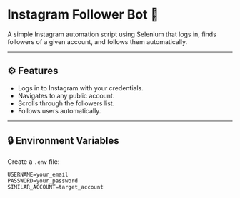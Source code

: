 # Instagram Follower Bot 🤖

A simple Instagram automation script using Selenium that logs in, finds followers of a given account, and follows them automatically.

---

## ⚙️ Features

- Logs in to Instagram with your credentials.
- Navigates to any public account.
- Scrolls through the followers list.
- Follows users automatically.

---

## 🔒 Environment Variables

Create a `.env` file:

```env
USERNAME=your_email
PASSWORD=your_password
SIMILAR_ACCOUNT=target_account
